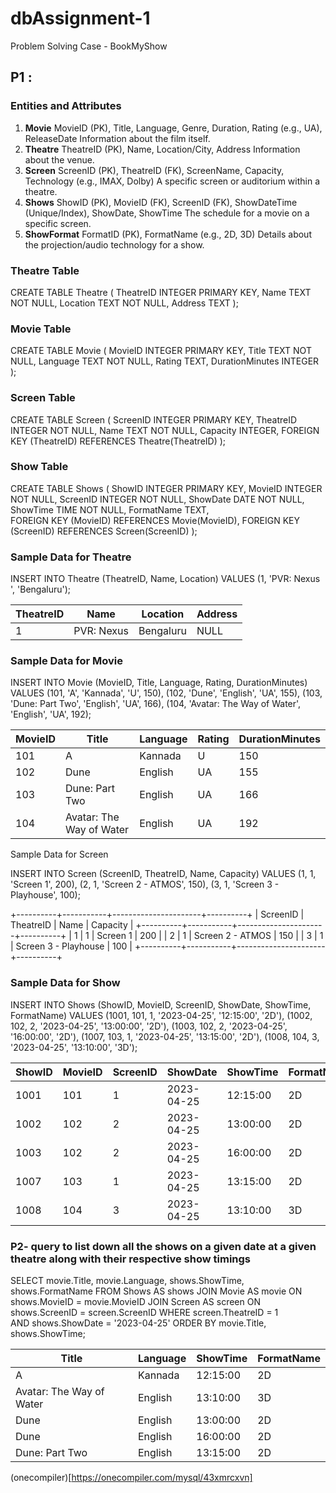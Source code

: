 # dbAssignment-1
Problem Solving Case - BookMyShow

## P1 : 

### Entities and Attributes

1) **Movie**	MovieID (PK), Title, Language, Genre, Duration, Rating (e.g., UA), ReleaseDate	Information about the film itself.
2) **Theatre**	TheatreID (PK), Name, Location/City, Address	Information about the venue.
3) **Screen**	ScreenID (PK), TheatreID (FK), ScreenName, Capacity, Technology (e.g., IMAX, Dolby)	A specific screen or auditorium within a theatre.
4) **Shows**	ShowID (PK), MovieID (FK), ScreenID (FK), ShowDateTime (Unique/Index), ShowDate, ShowTime	The schedule for a movie on a specific screen.
5) **ShowFormat**	FormatID (PK), FormatName (e.g., 2D, 3D)	Details about the projection/audio technology for a show.



### Theatre Table 
CREATE TABLE Theatre (
    TheatreID INTEGER PRIMARY KEY,
    Name TEXT NOT NULL,
    Location TEXT NOT NULL,
    Address TEXT
);



### Movie Table
CREATE TABLE Movie (
    MovieID INTEGER PRIMARY KEY,
    Title TEXT NOT NULL,
    Language TEXT NOT NULL,
    Rating TEXT,
    DurationMinutes INTEGER
);



### Screen Table 
CREATE TABLE Screen (
    ScreenID INTEGER PRIMARY KEY,
    TheatreID INTEGER NOT NULL,
    Name TEXT NOT NULL,
    Capacity INTEGER,
    FOREIGN KEY (TheatreID) REFERENCES Theatre(TheatreID)
);

### Show Table

CREATE TABLE Shows (
    ShowID INTEGER PRIMARY KEY,
    MovieID INTEGER NOT NULL,
    ScreenID INTEGER NOT NULL,
    ShowDate DATE NOT NULL,
    ShowTime TIME NOT NULL,
    FormatName TEXT,             
    FOREIGN KEY (MovieID) REFERENCES Movie(MovieID),
    FOREIGN KEY (ScreenID) REFERENCES Screen(ScreenID)
);


### Sample Data for Theatre

INSERT INTO Theatre (TheatreID, Name, Location) VALUES
(1, 'PVR: Nexus ', 'Bengaluru');


| TheatreID | Name        | Location  | Address |
|-----------|-------------|-----------|---------|
|         1 | PVR: Nexus  | Bengaluru | NULL    |


### Sample Data for Movie

INSERT INTO Movie (MovieID, Title, Language, Rating, DurationMinutes) VALUES
(101, 'A', 'Kannada', 'U', 150),
(102, 'Dune', 'English', 'UA', 155),
(103, 'Dune: Part Two', 'English', 'UA', 166),
(104, 'Avatar: The Way of Water', 'English', 'UA', 192);

| MovieID | Title                    | Language | Rating | DurationMinutes |
|---------|--------------------------|----------|--------|-----------------|
|     101 | A                        | Kannada  | U      |             150 |
|     102 | Dune                     | English  | UA     |             155 |
|     103 | Dune: Part Two           | English  | UA     |             166 |
|     104 | Avatar: The Way of Water | English  | UA     |             192 |

 Sample Data for Screen

INSERT INTO Screen (ScreenID, TheatreID, Name, Capacity) VALUES
(1, 1, 'Screen 1', 200),
(2, 1, 'Screen 2 - ATMOS', 150),
(3, 1, 'Screen 3 - Playhouse', 100);

+----------+-----------+----------------------+----------+
| ScreenID | TheatreID | Name                 | Capacity |
+----------+-----------+----------------------+----------+
|        1 |         1 | Screen 1             |      200 |
|        2 |         1 | Screen 2 - ATMOS     |      150 |
|        3 |         1 | Screen 3 - Playhouse |      100 |
+----------+-----------+----------------------+----------+

### Sample Data for Show 

INSERT INTO Shows (ShowID, MovieID, ScreenID, ShowDate, ShowTime, FormatName) VALUES
(1001, 101, 1, '2023-04-25', '12:15:00', '2D'),
(1002, 102, 2, '2023-04-25', '13:00:00', '2D'),
(1003, 102, 2, '2023-04-25', '16:00:00', '2D'),
(1007, 103, 1, '2023-04-25', '13:15:00', '2D'),
(1008, 104, 3, '2023-04-25', '13:10:00', '3D');

| ShowID | MovieID | ScreenID | ShowDate   | ShowTime | FormatName |
|--------|---------|----------|------------|----------|------------|
|   1001 |     101 |        1 | 2023-04-25 | 12:15:00 | 2D         |
|   1002 |     102 |        2 | 2023-04-25 | 13:00:00 | 2D         |
|   1003 |     102 |        2 | 2023-04-25 | 16:00:00 | 2D         |
|   1007 |     103 |        1 | 2023-04-25 | 13:15:00 | 2D         |
|   1008 |     104 |        3 | 2023-04-25 | 13:10:00 | 3D         |

### P2- query to list down all the shows on a given date at a given theatre along with their respective show timings


SELECT
    movie.Title,
    movie.Language,
    shows.ShowTime,
    shows.FormatName
FROM
    Shows AS shows
JOIN
    Movie AS movie ON shows.MovieID = movie.MovieID
JOIN
    Screen AS screen ON shows.ScreenID = screen.ScreenID
WHERE
    screen.TheatreID = 1                         
    AND shows.ShowDate = '2023-04-25'
ORDER BY
    movie.Title, shows.ShowTime;

| Title                    | Language | ShowTime | FormatName |
|--------------------------|----------|----------|------------|
| A                        | Kannada  | 12:15:00 | 2D         |
| Avatar: The Way of Water | English  | 13:10:00 | 3D         |
| Dune                     | English  | 13:00:00 | 2D         |
| Dune                     | English  | 16:00:00 | 2D         |
| Dune: Part Two           | English  | 13:15:00 | 2D         |


(onecompiler)[https://onecompiler.com/mysql/43xmrcxvn]
